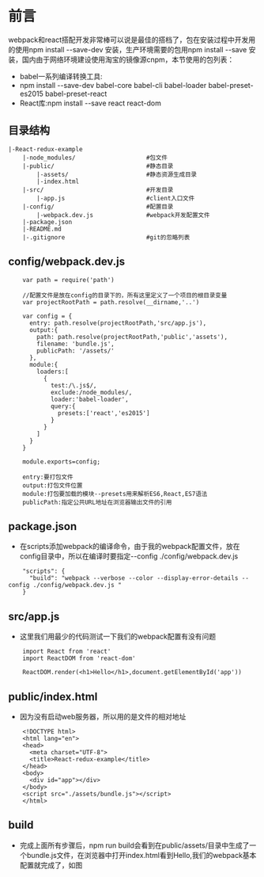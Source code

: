 前言
======

webpack和react搭配开发非常棒可以说是最佳的搭档了，包在安装过程中开发用的使用npm install --save-dev <name>安装，生产环境需要的包用npm install --save <name>安装，国内由于网络环境建设使用淘宝的镜像源cnpm，本节使用的包列表：

- babel一系列编译转换工具:
- npm install --save-dev babel-core babel-cli babel-loader babel-preset-es2015 babel-preset-react
- React库:npm install --save react react-dom


目录结构
-------
    |-React-redux-example
        |-node_modules/                    #包文件
        |-public/                          #静态目录
            |-assets/                      #静态资源生成目录
            |-index.html
        |-src/                             #开发目录
            |-app.js                       #client入口文件
        |-config/                          #配置目录
            |-webpack.dev.js               #webpack开发配置文件
        |-package.json        
        |-README.md
        |-.gitignore                       #git的忽略列表

config/webpack.dev.js
---------------------
```
    var path = require('path')

    //配置文件是放在config的目录下的，所有这里定义了一个项目的根目录变量
    var projectRootPath = path.resolve(__dirname,'..') 

    var config = {
      entry: path.resolve(projectRootPath,'src/app.js'),
      output:{
        path: path.resolve(projectRootPath,'public','assets'),
        filename: 'bundle.js',
        publicPath: '/assets/'
      },
      module:{
        loaders:[
          {
            test:/\.js$/,
            exclude:/node_modules/,
            loader:'babel-loader',
            query:{
              presets:['react','es2015']
            }
          }
        ]
      }
    }

    module.exports=config;
```
```
    entry:要打包文件
    output:打包文件位置
    module:打包要加载的模块--presets用来解析ES6,React,ES7语法
    publicPath:指定公共URL地址在浏览器输出文件的引用
```

package.json
------------

- 在scripts添加webpack的编译命令，由于我的webpack配置文件，放在config目录中，所以在编译时要指定--config ./config/webpack.dev.js
```
    "scripts": {
      "build": "webpack --verbose --color --display-error-details --config ./config/webpack.dev.js "
    }
```


src/app.js
------------

- 这里我们用最少的代码测试一下我们的webpack配置有没有问题
```
    import React from 'react'
    import ReactDOM from 'react-dom'

    ReactDOM.render(<h1>Hello</h1>,document.getElementById('app'))
```

public/index.html
------------------
- 因为没有启动web服务器，所以<script src="./assets/bundle.js"></script>用的是文件的相对地址
```
    <!DOCTYPE html>
    <html lang="en">
    <head>
      <meta charset="UTF-8">
      <title>React-redux-example</title>
    </head>
    <body>
      <div id="app"></div>
    </body>
    <script src="./assets/bundle.js"></script>
    </html>
```

build
------------------
- 完成上面所有步骤后，npm run build会看到在public/assets/目录中生成了一个bundle.js文件，在浏览器中打开index.html看到Hello,我们的webpack基本配置就完成了，如图